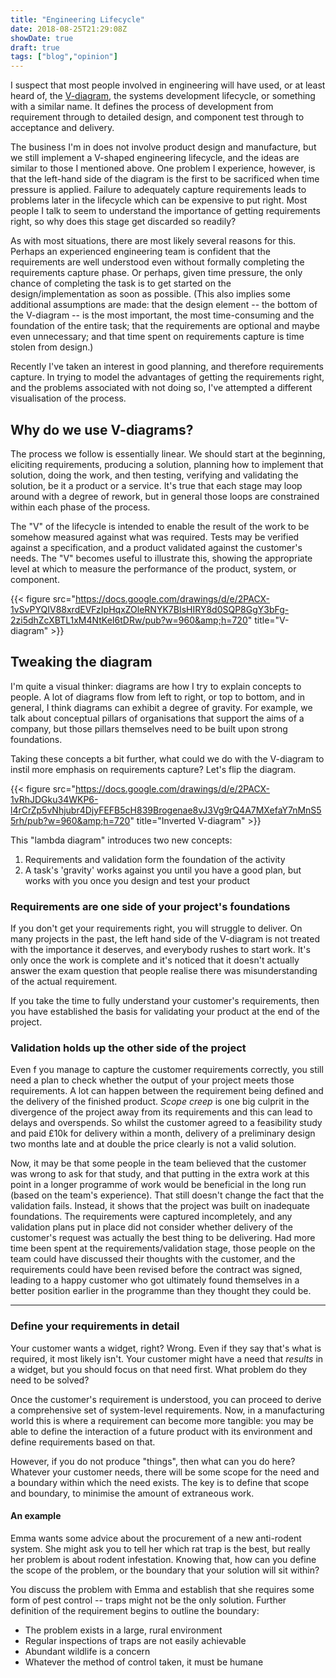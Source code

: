 ```yaml
---
title: "Engineering Lifecycle"
date: 2018-08-25T21:29:08Z
showDate: true
draft: true
tags: ["blog","opinion"]
---
```


I suspect that most people involved in engineering will have used, or at least heard of, the [V-diagram](https://en.wikipedia.org/wiki/V-Model), the systems development lifecycle, or something with a similar name. It defines the process of development from requirement through to detailed design, and component test through to acceptance and delivery.

The business I'm in does not involve product design and manufacture, but we still implement a V-shaped engineering lifecycle, and the ideas are similar to those I mentioned above. One problem I experience, however, is that the left-hand side of the diagram is the first to be sacrificed when time pressure is applied. Failure to adequately capture requirements leads to problems later in the lifecycle which can be expensive to put right. Most people I talk to seem to understand the importance of getting requirements right, so why does this stage get discarded so readily?

As with most situations, there are most likely several reasons for this. Perhaps an experienced engineering team is confident that the requirements are well understood even without formally completing the requirements capture phase. Or perhaps, given time pressure, the only chance of completing the task is to get started on the design/implementation as soon as possible. (This also implies some additional assumptions are made: that the design element -- the bottom of the V-diagram -- is the most important, the most time-consuming and the foundation of the entire task; that the requirements are optional and maybe even unnecessary; and that time spent on requirements capture is time stolen from design.)

Recently I've taken an interest in good planning, and therefore requirements capture. In trying to model the advantages of getting the requirements right, and the problems associated with not doing so, I've attempted a different visualisation of the process.

## Why do we use V-diagrams?

The process we follow is essentially linear. We should start at the beginning, eliciting requirements, producing a solution, planning how to implement that solution, doing the work, and then testing, verifying and validating the solution, be it a product or a service. It's true that each stage may loop around with a degree of rework, but in general those loops are constrained within each phase of the process.

The "V" of the lifecycle is intended to enable the result of the work to be somehow measured against what was required. Tests may be verified against a specification, and a product validated against the customer's needs. The "V" becomes useful to illustrate this, showing the appropriate level at which to measure the performance of the product, system, or component.

{{< figure src="https://docs.google.com/drawings/d/e/2PACX-1vSvPYQIV88xrdEVFzIpHqxZOleRNYK7BIsHIRY8d0SQP8GgY3bFg-2zi5dhZcXBTL1xM4NtKeI6tDRw/pub?w=960&amp;h=720" title="V-diagram" >}}

## Tweaking the diagram

I'm quite a visual thinker: diagrams are how I try to explain concepts to people. A lot of diagrams flow from left to right, or top to bottom, and in general, I think diagrams can exhibit a degree of gravity. For example, we talk about conceptual pillars of organisations that support the aims of a company, but those pillars themselves need to be built upon strong foundations.

Taking these concepts a bit further, what could we do with the V-diagram to instil more emphasis on requirements capture? Let's flip the diagram.

{{< figure src="https://docs.google.com/drawings/d/e/2PACX-1vRhJDGku34WKP6-l4rCrZp5vNhjubr4DjyFEFB5cH839Brogenae8vJ3Vg9rQ4A7MXefaY7nMnS55rh/pub?w=960&amp;h=720" title="Inverted V-diagram" >}}

This "lambda diagram" introduces two new concepts:

1. Requirements and validation form the foundation of the activity
2. A task's 'gravity' works against you until you have a good plan, but works with you once you design and test your product

### Requirements are one side of your project's foundations

If you don't get your requirements right, you will struggle to deliver. On many projects in the past, the left hand side of the V-diagram is not treated with the importance it deserves, and everybody rushes to start work. It's only once the work is complete and it's noticed that it doesn't actually answer the exam question that people realise there was misunderstanding of the actual requirement.

If you take the time to fully understand your customer's requirements, then you have established the basis for validating your product at the end of the project.

### Validation holds up the other side of the project

Even f you manage to capture the customer requirements correctly, you still need a plan to check whether the output of your project meets those requirements. A lot can happen between the requirement being defined and the delivery of the finished product. *Scope creep* is one big culprit in the divergence of the project away from its requirements and this can lead to delays and overspends. So whilst the customer agreed to a feasibility study and paid £10k for delivery within a month, delivery of a preliminary design two months late and at double the price clearly is not a valid solution.

Now, it may be that some people in the team believed that the customer was wrong to ask for that study, and that putting in the extra work at this point in a longer programme of work would be beneficial in the long run (based on the team's experience). That still doesn't change the fact that the validation fails. Instead, it shows that the project was built on inadequate foundations. The requirements were captured incompletely, and any validation plans put in place did not consider whether delivery of the customer's request was actually the best thing to be delivering. Had more time been spent at the requirements/validation stage, those people on the team could have discussed their thoughts with the customer, and the requirements could have been revised before the contract was signed, leading to a happy customer who got ultimately found themselves in a better position earlier in the programme than they thought they could be.

---

### Define your requirements in detail

Your customer wants a widget, right? Wrong. Even if they say that's what is required, it most likely isn't. Your customer might have a need that *results* in a widget, but you should focus on that need first. What problem do they need to be solved?

Once the customer's requirement is understood, you can proceed to derive a comprehensive set of system-level requirements. Now, in a manufacturing world this is where a requirement can become more tangible: you may be able to define the interaction of a future product with its environment and define requirements based on that.

However, if you do not produce "things", then what can you do here? Whatever your customer needs, there will be some scope for the need and a boundary within which the need exists. The key is to define that scope and boundary, to minimise the amount of extraneous work.

#### An example

Emma wants some advice about the procurement of a new anti-rodent system. She might ask you to tell her which rat trap is the best, but really her problem is about rodent infestation. Knowing that, how can you define the scope of the problem, or the boundary that your solution will sit within?

You discuss the problem with Emma and establish that she requires some form of pest control -- traps might not be the only solution. Further definition of the requirement begins to outline the boundary:

* The problem exists in a large, rural environment
* Regular inspections of traps are not easily achievable
* Abundant wildlife is a concern
* Whatever the method of control taken, it must be humane




